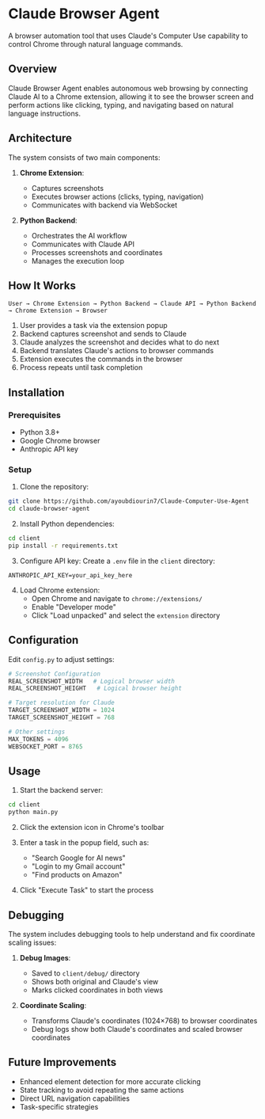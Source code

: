 # Claude Browser Agent

A browser automation tool that uses Claude's Computer Use capability to control Chrome through natural language commands.

## Overview

Claude Browser Agent enables autonomous web browsing by connecting Claude AI to a Chrome extension, allowing it to see the browser screen and perform actions like clicking, typing, and navigating based on natural language instructions.

## Architecture

The system consists of two main components:

1. **Chrome Extension**:
   * Captures screenshots
   * Executes browser actions (clicks, typing, navigation)
   * Communicates with backend via WebSocket

2. **Python Backend**:
   * Orchestrates the AI workflow
   * Communicates with Claude API
   * Processes screenshots and coordinates
   * Manages the execution loop

## How It Works

```
User → Chrome Extension → Python Backend → Claude API → Python Backend → Chrome Extension → Browser
```

1. User provides a task via the extension popup
2. Backend captures screenshot and sends to Claude
3. Claude analyzes the screenshot and decides what to do next
4. Backend translates Claude's actions to browser commands
5. Extension executes the commands in the browser
6. Process repeats until task completion

## Installation

### Prerequisites
* Python 3.8+
* Google Chrome browser
* Anthropic API key

### Setup

1. Clone the repository:
```bash
git clone https://github.com/ayoubdiourin7/Claude-Computer-Use-Agent
cd claude-browser-agent
```

2. Install Python dependencies:
```bash
cd client
pip install -r requirements.txt
```

3. Configure API key: Create a `.env` file in the `client` directory:
```
ANTHROPIC_API_KEY=your_api_key_here
```

4. Load Chrome extension:
   * Open Chrome and navigate to `chrome://extensions/`
   * Enable "Developer mode"
   * Click "Load unpacked" and select the `extension` directory

## Configuration

Edit `config.py` to adjust settings:

```python
# Screenshot Configuration
REAL_SCREENSHOT_WIDTH   # Logical browser width
REAL_SCREENSHOT_HEIGHT   # Logical browser height

# Target resolution for Claude
TARGET_SCREENSHOT_WIDTH = 1024
TARGET_SCREENSHOT_HEIGHT = 768

# Other settings
MAX_TOKENS = 4096
WEBSOCKET_PORT = 8765
```

## Usage

1. Start the backend server:
```bash
cd client
python main.py
```

2. Click the extension icon in Chrome's toolbar

3. Enter a task in the popup field, such as:
   * "Search Google for AI news"
   * "Login to my Gmail account"
   * "Find products on Amazon"

4. Click "Execute Task" to start the process

## Debugging

The system includes debugging tools to help understand and fix coordinate scaling issues:

1. **Debug Images**:
   * Saved to `client/debug/` directory
   * Shows both original and Claude's view
   * Marks clicked coordinates in both views

2. **Coordinate Scaling**:
   * Transforms Claude's coordinates (1024×768) to browser coordinates
   * Debug logs show both Claude's coordinates and scaled browser coordinates



## Future Improvements

* Enhanced element detection for more accurate clicking
* State tracking to avoid repeating the same actions
* Direct URL navigation capabilities
* Task-specific strategies

